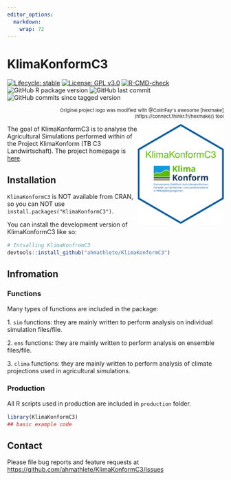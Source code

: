 ```yaml
---
editor_options: 
  markdown: 
    wrap: 72
---
```


# KlimaKonformC3

<!-- badges: start -->

[![Lifecycle:
stable](https://img.shields.io/badge/lifecycle-stable-brightgreen.svg)](https://lifecycle.r-lib.org/articles/stages.html#stable)
[![License: GPL
v3.0](https://img.shields.io/badge/License-GPL%20v3-blue.svg)](http://www.gnu.org/licenses/gpl-3.0)
[![R-CMD-check](https://github.com/ahmathlete/KlimaKonformC3/actions/workflows/R-CMD-check.yaml/badge.svg)](https://github.com/ahmathlete/KlimaKonformC3/actions/workflows/R-CMD-check.yaml)
![GitHub R package
version](https://img.shields.io/github/r-package/v/ahmathlete/KlimaKonformC3)
![GitHub last commit](https://img.shields.io/github/last-commit/ahmathlete/KlimaKonformC3)
![GitHub commits since tagged version](https://img.shields.io/github/commits-since/ahmathlete/KlimaKonformC3/v2.0.0?style=plastic)

<!-- badges: end -->
<p align="right"; style="font-size:11px">Original project logo was modified with @ColinFay's awesome [hexmake](https://connect.thinkr.fr/hexmake/) tool</p>
<img align="right" width="200" src="man/figures/logo.png">

The goal of KlimaKonformC3 is to analyse the Agricultural Simulations
performed within of the Project KlimaKonform (TB C3 Landwirtschaft). The
project homepage is [here](https://klimakonform-dmp.geo.tu-dresden.de/).

## Installation

`KlimaKonformC3` is NOT available from CRAN, so you can NOT use
`install.packages("KlimaKonformC3")`.

You can install the development version of KlimaKonformC3 like so:

``` r
# Intsalling KlimaKonfromC3
devtools::install_github("ahmathlete/KlimaKonformC3")
```

## Infromation

### Functions

Many types of functions are included in the package:

1\. `sim` functions: they are mainly written to perform analysis on
    individual simulation files/file.

2\. `ens` functions: they are mainly written to perform analysis on
ensemble files/file.

3\. `clima` functions: they are mainly written to perform analysis of
climate projections used in agricultural simulations.


### Production

All R scripts used in production are included in `production` folder. 
``` r
library(KlimaKonformC3)
## basic example code
```

## Contact

Please file bug reports and feature requests at
<https://github.com/ahmathlete/KlimaKonformC3/issues>
